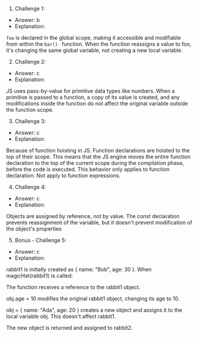 1. Challenge 1:

- Answer: b
- Explanation:

`foo` is declared in the global scope, making it accessible and modifiable from within the `bar() ` function. When the function reassigns a value to foo, it's changing the same global variable, not creating a new local variable.

2. Challenge 2:

- Answer: c
- Explanation:

JS uses pass-by-value for primitive data types like numbers. When a primitive is passed to a function, a copy of its value is created, and any modifications inside the function do not affect the original variable outside the function scope.

3. Challenge 3:

- Answer: c
- Explanation:

Because of function hoisting in JS. Function declarations are hoisted to the top of their scope. This means that the JS engine moves the entire function declaration to the top of the current scope during the compilation phase, before the code is executed. This behavior only applies to function declaration. Not apply to function expressions.

4. Challenge 4:

- Answer: c
- Explanation:

Objects are assigned by reference, not by value. The const declaration prevents reassignment of the variable, but it doesn't prevent modification of the object's properties

5. Bonus - Challenge 5:

- Answer: c
- Explanation:

rabbit1 is initially created as { name: "Bob", age: 30 }.
When magicHat(rabbit1) is called:

The function receives a reference to the rabbit1 object.

obj.age = 10 modifies the original rabbit1 object, changing its age to 10.

obj = { name: "Ada", age: 20 } creates a new object and assigns it to the local variable obj. This doesn't affect rabbit1.

The new object is returned and assigned to rabbit2.
